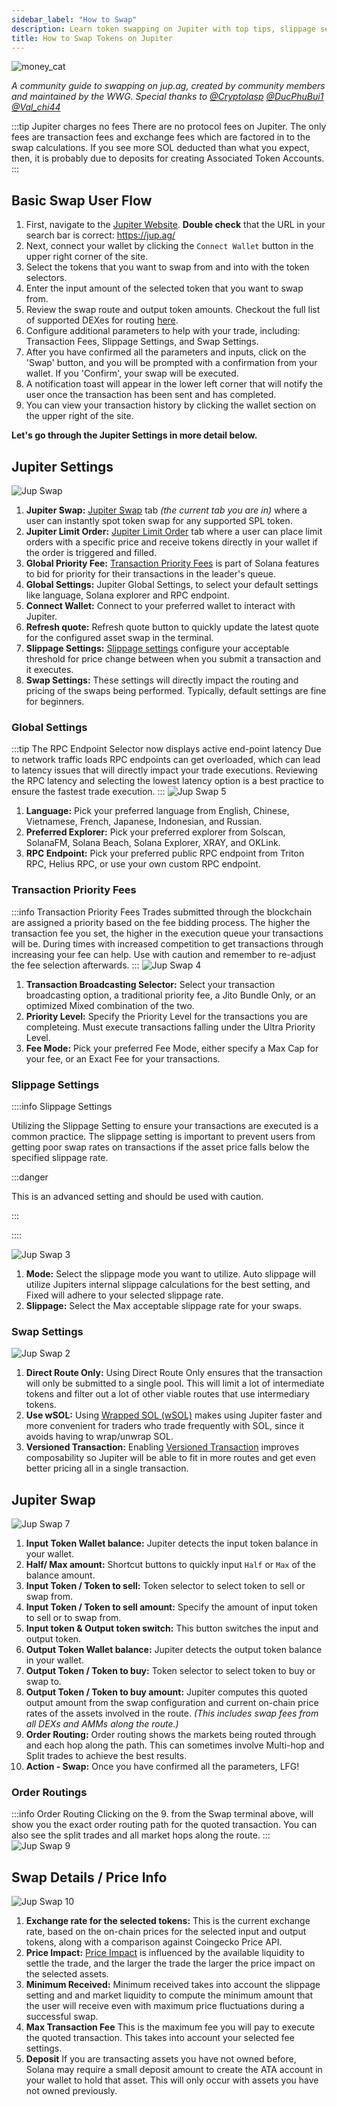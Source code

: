 ```yaml
---
sidebar_label: "How to Swap"
description: Learn token swapping on Jupiter with top tips, slippage settings, and easy dApp navigation.
title: How to Swap Tokens on Jupiter
---
```


<head>
    <title>How to Swap Tokens on Jupiter: Step By Step</title>
    <meta name="twitter:card" content="summary" />
</head>


![money_cat](../img/money_cat.png)

*A community guide to swapping on jup.ag, created by community members and maintained by the WWG. Special thanks to [@Cryptolasp](https://twitter.com/cryptolasp) [@DucPhuBui1](https://twitter.com/DucPhuBui1) [@Val_chi44](https://twitter.com/Val_chi44)*

:::tip Jupiter charges no fees
There are no protocol fees on Jupiter.  The only fees are transaction fees and exchange fees which are factored in to the swap calculations. If you see more SOL deducted than what you expect, then, it is probably due to deposits for creating Associated Token Accounts.
:::

## Basic Swap User Flow

1. First, navigate to the [Jupiter Website](https://jup.ag/). **Double check** that the URL in your search bar is correct: https://jup.ag/
2. Next, connect your wallet by clicking the `Connect Wallet` button in the upper right corner of the site.
3. Select the tokens that you want to swap from and into with the token selectors.
4. Enter the input amount of the selected token that you want to swap from.
5. Review the swap route and output token amounts. Checkout the full list of supported DEXes for routing [here](/partners).
6. Configure additional parameters to help with your trade, including: Transaction Fees, Slippage Settings, and Swap Settings.
7. After you have confirmed all the parameters and inputs, click on the 'Swap' button, and you will be prompted with a confirmation from your wallet. If you 'Confirm', your swap will be executed.
8. A notification toast will appear in the lower left corner that will notify the user once the transaction has been sent and has completed.
9. You can view your transaction history by clicking the wallet section on the upper right of the site.

**Let's go through the Jupiter Settings in more detail below.**

## Jupiter Settings

![Jup Swap](../img/jup-swap/jup-swap-1.png 'Main jupiter swap screen showing basic user settings and configuration options.')

1. **Jupiter Swap:** [Jupiter Swap](https://jup.ag/) tab *(the current tab you are in)* where a user can instantly spot token swap for any supported SPL token.
2. **Jupiter Limit Order:** [Jupiter Limit Order](https://jup.ag/limit) tab where a user can place limit orders with a specific price and receive tokens directly in your wallet if the order is triggered and filled.
3. **Global Priority Fee:** [Transaction Priority Fees](https://docs.solana.com/proposals/fee_transaction_priority) is part of Solana features to bid for priority for their transactions in the leader's queue. 
4. **Global Settings:** Jupiter Global Settings, to select your default settings like language, Solana explorer and RPC endpoint.
5. **Connect Wallet:** Connect to your preferred wallet to interact with Jupiter.
6. **Refresh quote:** Refresh quote button to quickly update the latest quote for the configured asset swap in the terminal.
7. **Slippage Settings:** [Slippage settings](./price-impact-slippage-price-warning) configure your acceptable threshold for price change between when you submit a transaction and it executes.
8. **Swap Settings:** These settings will directly impact the routing and pricing of the swaps being performed. Typically, default settings are fine for beginners.

### Global Settings
:::tip The RPC Endpoint Selector now displays active end-point latency
Due to network traffic loads RPC endpoints can get overloaded, which can lead to latency issues that will directly impact your trade executions. Reviewing the RPC latency and selecting the lowest latency option is a best practice to ensure the fastest trade execution.
:::
![Jup Swap 5](../img/jup-swap/jup-swap-2.png 'Global settings for Jupiter Swap, including language, preferred explorer and RPC endpoint.')

   1. **Language:** Pick your preferred language from English, Chinese, Vietnamese, French, Japanese, Indonesian, and Russian.
   2. **Preferred Explorer:** Pick your preferred explorer from Solscan, SolanaFM, Solana Beach, Solana Explorer, XRAY, and OKLink.
   3. **RPC Endpoint:** Pick your preferred public RPC endpoint from Triton RPC, Helius RPC, or use your own custom RPC endpoint.

### Transaction Priority Fees
:::info Transaction Priority Fees
Trades submitted through the blockchain are assigned a priority based on the fee bidding process. The higher the transaction fee you set, the higher in the execution queue your transactions will be. During times with increased competition to get transactions through increasing your fee can help. Use with caution and remember to re-adjust the fee selection afterwards.
:::
![Jup Swap 4](../img/jup-swap/jup-swap-3.png 'Priority fee settings, including Jito tips, fee mode, and priority levels.')

   1. **Transaction Broadcasting Selector:** Select your transaction broadcasting option, a traditional priority fee, a Jito Bundle Only, or an optimized Mixed combination of the two. 
   2. **Priority Level:** Specify the Priority Level for the transactions you are completeing. Must execute transactions falling under the Ultra Priority Level.
   3. **Fee Mode:** Pick your preferred Fee Mode, either specify a Max Cap for your fee, or an Exact Fee for your transactions.

### Slippage Settings
::::info Slippage Settings

Utilizing the Slippage Setting to ensure your transactions are executed is a common practice. The slippage setting is important to prevent users from getting poor swap rates on transactions if the asset price falls below the specified slippage rate.

:::danger

This is an advanced setting and should be used with caution. 

:::

::::

![Jup Swap 3](../img/jup-swap/jup-swap-4.png 'Slippage settings allow you the user to change mode from fixed to Auto and set the percentage.')

   1. **Mode:** Select the slippage mode you want to utilize. Auto slippage will utilize Jupiters internal slippage calculations for the best setting, and Fixed will adhere to your selected slippage rate.
   2. **Slippage:** Select the Max acceptable slippage rate for your swaps.

### Swap Settings
![Jup Swap 2](../img/jup-swap/jup-swap-5.png 'General swap settings for wSOL, versioned transactions, and utilizing direct routes.')

   1. **Direct Route Only:** Using Direct Route Only ensures that the transaction will only be submitted to a single pool. This will limit a lot of intermediate tokens and filter out a lot of other viable routes that use intermediary tokens.
   2. **Use wSOL:** Using [Wrapped SOL (wSOL)](../general/wrapped-sol) makes using Jupiter faster and more convenient for traders who trade frequently with SOL, since it avoids having to wrap/unwrap SOL.
   3. **Versioned Transaction:** Enabling [Versioned Transaction](/docs/additional-topics/composing-with-versioned-transaction) improves composability so Jupiter will be able to fit in more routes and get even better pricing all in a single transaction.

## Jupiter Swap

![Jup Swap 7](../img/jup-swap/jup-swap-6.png 'The main jupiter swap user interface, showing a variety of features described below.')

1. **Input Token Wallet balance:** Jupiter detects the input token balance in your wallet.
2. **Half/ Max amount:** Shortcut buttons to quickly input `Half` or `Max` of the balance amount.
3. **Input Token / Token to sell:** Token selector to select token to sell or swap from.
4. **Input Token / Token to sell amount:** Specify the amount of input token to sell or to swap from.
5. **Input token & Output token switch:** This button switches the input and output token.
6. **Output Token Wallet balance:** Jupiter detects the output token balance in your wallet.
7. **Output Token / Token to buy:** Token selector to select token to buy or swap to.
8. **Output Token / Token to buy amount:** Jupiter computes this quoted output amount from the swap configuration and current on-chain price rates of the assets involved in the route. *(This includes swap fees from all DEXs and AMMs along the route.)*
9. **Order Routing:** Order routing shows the markets being routed through and each hop along the path. This can sometimes involve Multi-hop and Split trades to achieve the best results.
10. **Action - Swap:** Once you have confirmed all the parameters, LFG!

### Order Routings
:::info Order Routing
Clicking on the 9. from the Swap terminal above, will show you the exact order routing path for the quoted transaction. You can also see the split trades and all market hops along the route.
:::
![Jup Swap 9](../img/jup-swap/jup-swap-7.png 'The order routing map shows how your tokens swapped through multiple liquidity pools.')

## Swap Details / Price Info

![Jup Swap 10](../img/jup-swap/jup-swap-8.png 'The collapsable "Price Info" menu shows granular details for price impact, transaction fee, and deposit amount.')

1. **Exchange rate for the selected tokens:** This is the current exchange rate, based on the on-chain prices for the selected input and output tokens, along with a comparison against Coingecko Price API.
2. **Price Impact:** [Price Impact](./price-impact-slippage-price-warning#price-impact) is influenced by the available liquidity to settle the trade, and the larger the trade the larger the price impact on the selected assets.
3. **Minimum Received:** Minimum received takes into account the slippage setting and and market liquidity to compute the minimum amount that the user will receive even with maximum price fluctuations during a successful swap.
4. **Max Transaction Fee** This is the maximum fee you will pay to execute the quoted transaction. This takes into account your selected fee settings.
5. **Deposit** If you are transacting assets you have not owned before, Solana may require a small deposit amount to create the ATA account in your wallet to hold that asset. This will only occur with assets you have not owned previously. 

